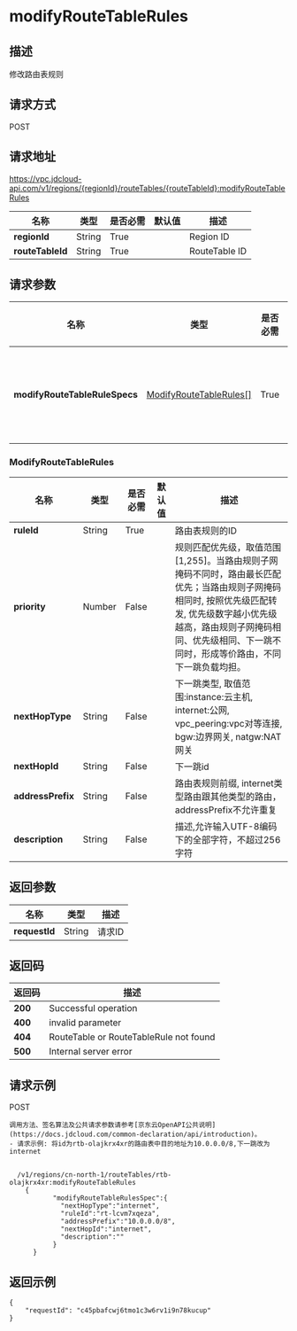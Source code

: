 # modifyRouteTableRules


## 描述
修改路由表规则

## 请求方式
POST

## 请求地址
https://vpc.jdcloud-api.com/v1/regions/{regionId}/routeTables/{routeTableId}:modifyRouteTableRules

|名称|类型|是否必需|默认值|描述|
|---|---|---|---|---|
|**regionId**|String|True| |Region ID|
|**routeTableId**|String|True| |RouteTable ID|

## 请求参数
|名称|类型|是否必需|默认值|描述|
|---|---|---|---|---|
|**modifyRouteTableRuleSpecs**|[ModifyRouteTableRules[]](#modifyroutetablerules)|True| |路由表规则信息|

### <div id="ModifyRouteTableRules">ModifyRouteTableRules</div>
|名称|类型|是否必需|默认值|描述|
|---|---|---|---|---|
|**ruleId**|String|True| |路由表规则的ID|
|**priority**|Number|False| |规则匹配优先级，取值范围[1,255]。当路由规则子网掩码不同时，路由最长匹配优先；当路由规则子网掩码相同时, 按照优先级匹配转发, 优先级数字越小优先级越高，路由规则子网掩码相同、优先级相同、下一跳不同时，形成等价路由，不同下一跳负载均担。|
|**nextHopType**|String|False| |下一跳类型, 取值范围:instance:云主机, internet:公网, vpc_peering:vpc对等连接, bgw:边界网关, natgw:NAT网关|
|**nextHopId**|String|False| |下一跳id|
|**addressPrefix**|String|False| |路由表规则前缀, internet类型路由跟其他类型的路由，addressPrefix不允许重复|
|**description**|String|False| |描述,允许输入UTF-8编码下的全部字符，不超过256字符|

## 返回参数
|名称|类型|描述|
|---|---|---|
|**requestId**|String|请求ID|


## 返回码
|返回码|描述|
|---|---|
|**200**|Successful operation|
|**400**|invalid parameter|
|**404**|RouteTable or RouteTableRule not found|
|**500**|Internal server error|

## 请求示例
POST
```
调用方法、签名算法及公共请求参数请参考[京东云OpenAPI公共说明](https://docs.jdcloud.com/common-declaration/api/introduction)。
- 请求示例: 将id为rtb-olajkrx4xr的路由表中目的地址为10.0.0.0/8,下一跳改为internet


  /v1/regions/cn-north-1/routeTables/rtb-olajkrx4xr:modifyRouteTableRules
    {
           "modifyRouteTableRulesSpec":{
             "nextHopType":"internet",
             "ruleId":"rt-lcvm7xqeza",
             "addressPrefix":"10.0.0.0/8",
             "nextHopId":"internet",
             "description":""
           }
      }

```

## 返回示例
```
{
    "requestId": "c45pbafcwj6tmo1c3w6rv1i9n78kucup"
}
```
